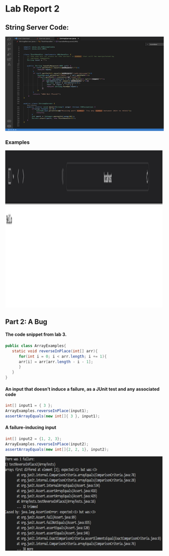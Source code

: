 # Lab Report 2 
## **String Server Code:**
<img src="L2_Code.png" width="600" height="300"/>

### **Examples** 
<img src="L2_s1.png" width="500" height="500"/>

## **Part 2: A Bug** 
#### The code snippet from lab 3. 
```java
public class ArrayExamples{
   static void reverseInPlace(int[] arr){
      for(int i = 0; i < arr.length; i += 1){
      arr[i] = arr[arr.length - i - 1]; 
      }
   }
}
```

#### An input that doesn’t induce a failure, as a JUnit test and any associated code
```java
int[] input1 = { 3 };
ArrayExamples.reverseInPlace(input1);
assertArrayEquals(new int[]{ 3 }, input1); 
```

#### A failure-inducing input 
```java
int[] input2 = {1, 2, 3};
ArrayExamples.reverseInPlace(input2);
assertArrayEquals(new int[]{2, 2, 1}, input2); 
```
<img src="fail.png" width="500" height="300"/>

